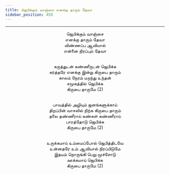 ```yaml
---
title: ஜெபிக்கும் வாஞ்சை எனக்கு தாரும் தேவா
sidebar_position: 458
---
```


---
<center>
ஜெபிக்கும் வாஞ்சை<br/>
எனக்கு தாரும் தேவா<br/>
விண்ணப்ப ஆவியால்<br/>
என்னை நிரப்பும் தேவா<br/><br/>

கருத்துடன் கண்ணீருடன் ஜெபிக்க<br/>
கர்த்தரே எனக்கு இன்று கிருபை தாரும்<br/>
காலம் நேரம் மறந்து உந்தன்<br/>
சமூகத்தில் ஜெபிக்க<br/>
கிருபை தாருமே (2)<br/><br/>

பாவத்தில் அழியும் ஜனங்களுக்காய்<br/>
திறப்பின் வாசலில் நிற்க கிருபை தாரும்<br/>
தலை தண்ணீராய் கண்கள் கண்ணீராய்<br/>
பாரத்தோடு ஜெபிக்க<br/>
கிருபை தாருமே (2)<br/><br/>

உருக்கமாய் உம்மைப்போல் ஜெபித்திடவே<br/>
உன்னதரே உம் ஆவியால் நிரப்பிடுமே<br/>
இதயம் நொருங்கி பெறு மூச்சோடு<br/>
ஊக்கமாய் ஜெபிக்க<br/>
கிருபை தாருமே (2)
</center>